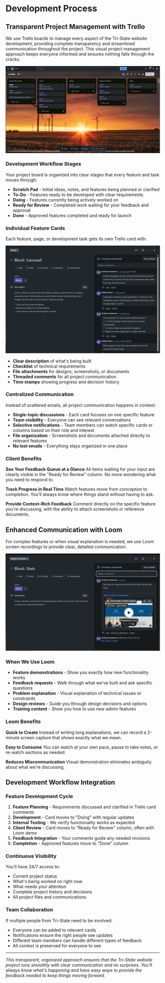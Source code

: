 # Development Process

## Transparent Project Management with Trello

We use Trello boards to manage every aspect of the Tri-State website development, providing complete transparency and streamlined communication throughout the project. This visual project management approach keeps everyone informed and ensures nothing falls through the cracks.

![Trello Project Board Overview](../../assets/images/trello-main.png)

### Development Workflow Stages

Your project board is organized into clear stages that every feature and task moves through:

-   **Scratch Pad** - Initial ideas, notes, and features being planned or clarified
-   **To-Do** - Features ready to be developed with clear requirements
-   **Doing** - Features currently being actively worked on
-   **Ready for Review** - Completed work waiting for your feedback and approval
-   **Done** - Approved features completed and ready for launch

### Individual Feature Cards

Each feature, page, or development task gets its own Trello card with:

![Trello Card Detail View](../../assets/images/trello-card-detail.png)

-   **Clear description** of what's being built
-   **Checklist** of technical requirements
-   **File attachments** for designs, screenshots, or documents
-   **Threaded comments** for all project communication
-   **Time stamps** showing progress and decision history

### Centralized Communication

Instead of scattered emails, all project communication happens in context:

-   **Single-topic discussions** - Each card focuses on one specific feature
-   **Team visibility** - Everyone can see relevant conversations
-   **Selective notifications** - Team members can watch specific cards or columns based on their role and interest
-   **File organization** - Screenshots and documents attached directly to relevant features
-   **No lost emails** - Everything stays organized in one place

### Client Benefits

**See Your Feedback Queue at a Glance** All items waiting for your input are clearly visible in the "Ready for Review" column. No more wondering what you need to respond to.

**Track Progress in Real Time** Watch features move from conception to completion. You'll always know where things stand without having to ask.

**Provide Context-Rich Feedback** Comment directly on the specific feature you're discussing, with the ability to attach screenshots or reference documents.

## Enhanced Communication with Loom

For complex features or when visual explanation is needed, we use Loom screen recordings to provide clear, detailed communication.

![Loom Video Integration](../../assets/images/loom-in-trello.png)

### When We Use Loom

-   **Feature demonstrations** - Show you exactly how new functionality works
-   **Feedback requests** - Walk through what we've built and ask specific questions
-   **Problem explanation** - Visual explanation of technical issues or constraints
-   **Design reviews** - Guide you through design decisions and options
-   **Training content** - Show you how to use new admin features

### Loom Benefits

**Quick to Create** Instead of writing long explanations, we can record a 2-minute screen capture that shows exactly what we mean.

**Easy to Consume** You can watch at your own pace, pause to take notes, or re-watch sections as needed.

**Reduces Miscommunication** Visual demonstration eliminates ambiguity about what we're discussing.

## Development Workflow Integration

### Feature Development Cycle

1. **Feature Planning** - Requirements discussed and clarified in Trello card comments
2. **Development** - Card moves to "Doing" with regular updates
3. **Internal Testing** - We verify functionality works as expected
4. **Client Review** - Card moves to "Ready for Review" column, often with Loom demo
5. **Feedback Integration** - Your comments guide any needed revisions
6. **Completion** - Approved features move to "Done" column

### Continuous Visibility

You'll have 24/7 access to:

-   Current project status
-   What's being worked on right now
-   What needs your attention
-   Complete project history and decisions
-   All project files and communications

### Team Collaboration

If multiple people from Tri-State need to be involved:

-   Everyone can be added to relevant cards
-   Notifications ensure the right people see updates
-   Different team members can handle different types of feedback
-   All context is preserved for everyone to see

---

_This transparent, organized approach ensures that the Tri-State website project runs smoothly with clear communication and no surprises. You'll always know what's happening and have easy ways to provide the feedback needed to keep things moving forward._
